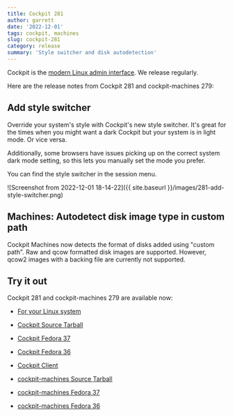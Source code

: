 ```yaml
---
title: Cockpit 281
author: garrett
date: '2022-12-01'
tags: cockpit, machines
slug: cockpit-281
category: release
summary: 'Style switcher and disk autodetection'
---
```


Cockpit is the [modern Linux admin interface](https://cockpit-project.org/).
We release regularly.

Here are the release notes from Cockpit 281 and cockpit-machines 279:


## Add style switcher

Override your system's style with Cockpit's new style switcher. It's great for the times when you might want a dark Cockpit but your system is in light mode. Or vice versa.

Additionally, some browsers have issues picking up on the correct system dark mode setting, so this lets you manually set the mode you prefer.

You can find the style switcher in the session menu.

![Screenshot from 2022-12-01 18-14-22]({{ site.baseurl }}/images/281-add-style-switcher.png)

## Machines: Autodetect disk image type in custom path

Cockpit Machines now detects the format of disks added using "custom path". Raw and qcow formatted disk images are supported. However, qcow2 images with a backing file are currently not supported.


## Try it out

Cockpit 281 and cockpit-machines 279 are available now:

* [For your Linux system](https://cockpit-project.org/running.html)

* [Cockpit Source Tarball](https://github.com/cockpit-project/cockpit/releases/tag/281)
* [Cockpit Fedora 37](https://bodhi.fedoraproject.org/updates/FEDORA-2022-3ac87b0700)
* [Cockpit Fedora 36](https://bodhi.fedoraproject.org/updates/FEDORA-2022-01f43fdd53)
* [Cockpit Client](https://flathub.org/apps/details/org.cockpit_project.CockpitClient)
* [cockpit-machines Source Tarball](https://github.com/cockpit-project/cockpit-machines/releases/tag/279)
* [cockpit-machines Fedora 37](https://bodhi.fedoraproject.org/updates/FEDORA-2022-3d1a053edf)
* [cockpit-machines Fedora 36](https://bodhi.fedoraproject.org/updates/FEDORA-2022-86b857a50d)
